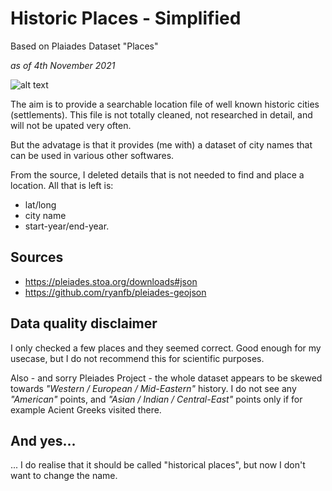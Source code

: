 # Historic Places - Simplified
Based on Plaiades Dataset "Places"

*as of 4th November 2021*

![alt text]([https://github.com/[username]/[reponame]/blob/[branch]/image.jpg](https://github.com/andxblink/historic-places-simplified/blob/main/preview_historic-places.png)?raw=true)



The aim is to provide a searchable location file of well known historic cities (settlements). This file is not totally cleaned, not researched in detail, and will not be upated very often.

But the advatage is that it provides (me with) a dataset of city names that can be used in various other softwares.

From the source, I deleted details that is not needed to find and place a location. All that is left is:
- lat/long
- city name
- start-year/end-year.

## Sources
- https://pleiades.stoa.org/downloads#json
- https://github.com/ryanfb/pleiades-geojson

## Data quality disclaimer
I only checked a few places and they seemed correct. Good enough for my usecase, but I do not recommend this for scientific purposes.

Also - and sorry Pleiades Project - the whole dataset appears to be skewed towards *"Western / European / Mid-Eastern"* history. I do not see any *"American"* points, and *"Asian / Indian / Central-East"* points only if for example Acient Greeks visited there.

## And yes...
... I do realise that it should be called "historical places", but now I don't want to change the name.
